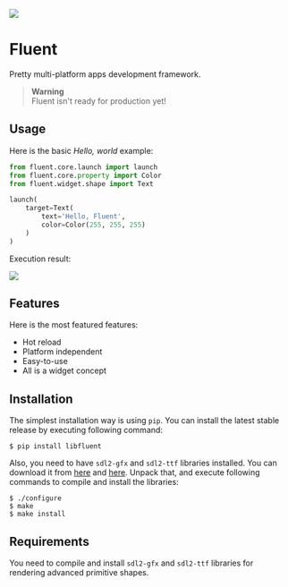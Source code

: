 ![](https://imgur.com/download/6hKZqiN/)

# Fluent

Pretty multi-platform apps development framework.

> **Warning**  
> Fluent isn't ready for production yet!

## Usage

Here is the basic *Hello, world* example:

```python
from fluent.core.launch import launch
from fluent.core.property import Color
from fluent.widget.shape import Text

launch(
    target=Text(
        text='Hello, Fluent',
        color=Color(255, 255, 255)
    )
)
```

Execution result:

![](https://i.imgur.com/7kcBUeL.png)

## Features

Here is the most featured features:

- Hot reload
- Platform independent
- Easy-to-use
- All is a widget concept

## Installation

The simplest installation way is using `pip`. You can install the latest stable release by executing following command:

```console
$ pip install libfluent
```

Also, you need to have `sdl2-gfx` and `sdl2-ttf` libraries installed. You can download it from [here](http://www.ferzkopp.net/Software/SDL2_gfx/SDL2_gfx-1.0.4.zip) and [here](https://www.libsdl.org/projects/SDL_ttf/release/SDL2_ttf-2.0.15.zip). Unpack that, and execute following commands to compile and install the libraries:

```console
$ ./configure
$ make
$ make install
```

## Requirements

You need to compile and install `sdl2-gfx` and `sdl2-ttf` libraries for rendering advanced primitive shapes.
